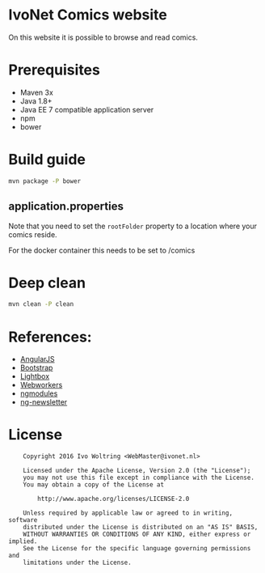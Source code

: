 # IvoNet Comics website

On this website it is possible to browse and read comics.


# Prerequisites

* Maven 3x
* Java 1.8+
* Java EE 7 compatible application server
* npm
* bower


# Build guide

```bash
mvn package -P bower

```

## application.properties

Note that you need to set the `rootFolder` property to a location where your comics reside.

For the docker container this needs to be set to /comics


# Deep clean

```bash
mvn clean -P clean
```


# References:

* [AngularJS](https://angularjs.org)
* [Bootstrap](http://getbootstrap.com)
* [Lightbox](https://github.com/compact/angular-bootstrap-lightbox)
* [Webworkers](http://www.html5rocks.com/en/tutorials/workers/basics/)
* [ngmodules](http://ngmodules.org)
* [ng-newsletter](http://www.ng-newsletter.com)

# License

        Copyright 2016 Ivo Woltring <WebMaster@ivonet.nl>
        
        Licensed under the Apache License, Version 2.0 (the "License");
        you may not use this file except in compliance with the License.
        You may obtain a copy of the License at
        
            http://www.apache.org/licenses/LICENSE-2.0
        
        Unless required by applicable law or agreed to in writing, software
        distributed under the License is distributed on an "AS IS" BASIS,
        WITHOUT WARRANTIES OR CONDITIONS OF ANY KIND, either express or implied.
        See the License for the specific language governing permissions and
        limitations under the License.
